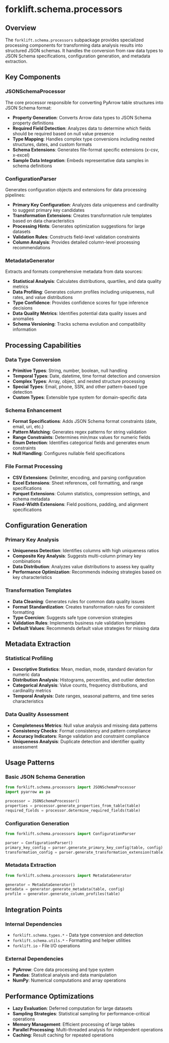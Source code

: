 # forklift.schema.processors

## Overview

The `forklift.schema.processors` subpackage provides specialized processing components for transforming data analysis results into structured JSON schemas. It handles the conversion from raw data types to JSON Schema specifications, configuration generation, and metadata extraction.

## Key Components

### JSONSchemaProcessor
The core processor responsible for converting PyArrow table structures into JSON Schema format:
- **Property Generation**: Converts Arrow data types to JSON Schema property definitions
- **Required Field Detection**: Analyzes data to determine which fields should be required based on null value presence
- **Type Mapping**: Handles complex type conversions including nested structures, dates, and custom formats
- **Schema Extensions**: Generates file-format specific extensions (x-csv, x-excel)
- **Sample Data Integration**: Embeds representative data samples in schema definitions

### ConfigurationParser
Generates configuration objects and extensions for data processing pipelines:
- **Primary Key Configuration**: Analyzes data uniqueness and cardinality to suggest primary key candidates
- **Transformation Extensions**: Creates transformation rule templates based on data characteristics
- **Processing Hints**: Generates optimization suggestions for large datasets
- **Validation Rules**: Constructs field-level validation constraints
- **Column Analysis**: Provides detailed column-level processing recommendations

### MetadataGenerator
Extracts and formats comprehensive metadata from data sources:
- **Statistical Analysis**: Calculates distributions, quartiles, and data quality metrics
- **Data Profiling**: Generates column profiles including uniqueness, null rates, and value distributions
- **Type Confidence**: Provides confidence scores for type inference decisions
- **Data Quality Metrics**: Identifies potential data quality issues and anomalies
- **Schema Versioning**: Tracks schema evolution and compatibility information

## Processing Capabilities

### Data Type Conversion
- **Primitive Types**: String, number, boolean, null handling
- **Temporal Types**: Date, datetime, time format detection and conversion
- **Complex Types**: Array, object, and nested structure processing
- **Special Types**: Email, phone, SSN, and other pattern-based type detection
- **Custom Types**: Extensible type system for domain-specific data

### Schema Enhancement
- **Format Specifications**: Adds JSON Schema format constraints (date, email, uri, etc.)
- **Pattern Matching**: Generates regex patterns for string validation
- **Range Constraints**: Determines min/max values for numeric fields
- **Enum Detection**: Identifies categorical fields and generates enum constraints
- **Null Handling**: Configures nullable field specifications

### File Format Processing
- **CSV Extensions**: Delimiter, encoding, and parsing configuration
- **Excel Extensions**: Sheet references, cell formatting, and range specifications
- **Parquet Extensions**: Column statistics, compression settings, and schema metadata
- **Fixed-Width Extensions**: Field positions, padding, and alignment specifications

## Configuration Generation

### Primary Key Analysis
- **Uniqueness Detection**: Identifies columns with high uniqueness ratios
- **Composite Key Analysis**: Suggests multi-column primary key combinations
- **Data Distribution**: Analyzes value distributions to assess key quality
- **Performance Optimization**: Recommends indexing strategies based on key characteristics

### Transformation Templates
- **Data Cleaning**: Generates rules for common data quality issues
- **Format Standardization**: Creates transformation rules for consistent formatting
- **Type Coercion**: Suggests safe type conversion strategies
- **Validation Rules**: Implements business rule validation templates
- **Default Values**: Recommends default value strategies for missing data

## Metadata Extraction

### Statistical Profiling
- **Descriptive Statistics**: Mean, median, mode, standard deviation for numeric data
- **Distribution Analysis**: Histograms, percentiles, and outlier detection
- **Categorical Analysis**: Value counts, frequency distributions, and cardinality metrics
- **Temporal Analysis**: Date ranges, seasonal patterns, and time series characteristics

### Data Quality Assessment
- **Completeness Metrics**: Null value analysis and missing data patterns
- **Consistency Checks**: Format consistency and pattern compliance
- **Accuracy Indicators**: Range validation and constraint compliance
- **Uniqueness Analysis**: Duplicate detection and identifier quality assessment

## Usage Patterns

### Basic JSON Schema Generation
```python
from forklift.schema.processors import JSONSchemaProcessor
import pyarrow as pa

processor = JSONSchemaProcessor()
properties = processor.generate_properties_from_table(table)
required_fields = processor.determine_required_fields(table)
```

### Configuration Generation
```python
from forklift.schema.processors import ConfigurationParser

parser = ConfigurationParser()
primary_key_config = parser.generate_primary_key_config(table, config)
transformation_config = parser.generate_transformation_extension(table)
```

### Metadata Extraction
```python
from forklift.schema.processors import MetadataGenerator

generator = MetadataGenerator()
metadata = generator.generate_metadata(table, config)
profile = generator.generate_column_profiles(table)
```

## Integration Points

### Internal Dependencies
- `forklift.schema.types.*` - Data type conversion and detection
- `forklift.schema.utils.*` - Formatting and helper utilities
- `forklift.io` - File I/O operations

### External Dependencies
- **PyArrow**: Core data processing and type system
- **Pandas**: Statistical analysis and data manipulation
- **NumPy**: Numerical computations and array operations

## Performance Optimizations

- **Lazy Evaluation**: Deferred computation for large datasets
- **Sampling Strategies**: Statistical sampling for performance-critical operations
- **Memory Management**: Efficient processing of large tables
- **Parallel Processing**: Multi-threaded analysis for independent operations
- **Caching**: Result caching for repeated operations
